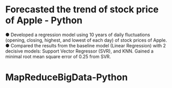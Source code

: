 # Forecasted the trend of stock price of Apple - Python	                                          
●	Developed a regression model using 10 years of daily fluctuations (opening, closing, highest, and lowest of each day) of stock prices of Apple.
●	Compared the results from the baseline model (Linear Regression) with 2 decisive models: Support Vector Regressor (SVR), and KNN. Gained a minimal root mean square error of 0.25 from SVR.

# MapReduceBigData-Python
